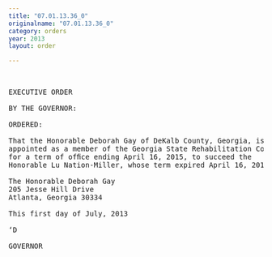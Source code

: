 ```yaml
---
title: "07.01.13.36_0"
originalname: "07.01.13.36_0"
category: orders
year: 2013
layout: order

---
```

<pre>
 

EXECUTIVE ORDER

BY THE GOVERNOR:

ORDERED:

That the Honorable Deborah Gay of DeKalb County, Georgia, is
appointed as a member of the Georgia State Rehabilitation Council,
for a term of ofﬁce ending April 16, 2015, to succeed the
Honorable Lu Nation-Miller, whose term expired April 16, 2012.

The Honorable Deborah Gay
205 Jesse Hill Drive
Atlanta, Georgia 30334

This first day of July, 2013

‘D

GOVERNOR

</pre>
